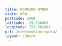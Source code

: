 ```yaml
---
title: MOOKIMA WYBRA
state: NSW
postcode: 2469
latitude: -29.338403
longitude: 153.002402
url: /nsw/mookima-wybra/
layout: suburb
---
```

